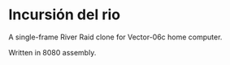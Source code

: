 Incursión del rio
=================

A single-frame River Raid clone for Vector-06c home computer.

Written in 8080 assembly.
